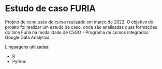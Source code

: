 # Estudo de caso FURIA

Projeto de conclusão de curso realizado em março de 2022. O objetivo do projeto foi realizar um estudo de caso, onde são analisadas duas formações do time Furia na modalidade de CSGO  - Programa de cursos integrados: Google Data Analytics.

Linguagens utilizadas:

- R
- Python


